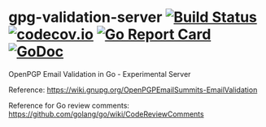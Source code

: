 # gpg-validation-server [![Build Status](https://travis-ci.org/TNG/gpg-validation-server.svg?branch=master)](https://travis-ci.org/TNG/gpg-validation-server) [![codecov.io](https://codecov.io/github/TNG/gpg-validation-server/coverage.svg?branch=master)](https://codecov.io/github/TNG/gpg-validation-server?branch=master) [![Go Report Card](https://goreportcard.com/badge/github.com/TNG/gpg-validation-server)](https://goreportcard.com/report/github.com/TNG/gpg-validation-server) [![GoDoc](https://godoc.org/github.com/TNG/gpg-validation-server?status.svg)](https://godoc.org/github.com/TNG/gpg-validation-server)
OpenPGP Email Validation in Go - Experimental Server

Reference:
https://wiki.gnupg.org/OpenPGPEmailSummits-EmailValidation

Reference for Go review comments:
https://github.com/golang/go/wiki/CodeReviewComments

